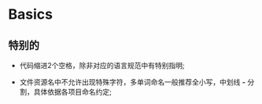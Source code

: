 # Basics

## 特别的
- 代码缩进2个空格，除非对应的语言规范中有特别指明;

- 文件资源名中不允许出现特殊字符，多单词命名一般推荐全小写，中划线 **-** 分割，具体依据各项目命名约定;
